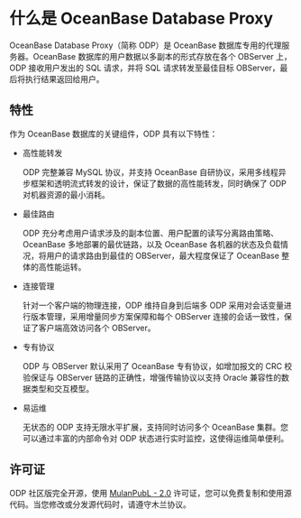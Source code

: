 # 什么是 OceanBase Database Proxy

OceanBase Database Proxy（简称 ODP）是 OceanBase 数据库专用的代理服务器。OceanBase 数据库的用户数据以多副本的形式存放在各个 OBServer 上，ODP 接收用户发出的 SQL 请求，并将 SQL 请求转发至最佳目标 OBServer，最后将执行结果返回给用户。

## 特性

作为 OceanBase 数据库的关键组件，ODP 具有以下特性：

* 高性能转发

  ODP 完整兼容 MySQL 协议，并支持 OceanBase 自研协议，采用多线程异步框架和透明流式转发的设计，保证了数据的高性能转发，同时确保了 ODP 对机器资源的最小消耗。
  
* 最佳路由

  ODP 充分考虑用户请求涉及的副本位置、用户配置的读写分离路由策略、OceanBase 多地部署的最优链路，以及 OceanBase 各机器的状态及负载情况，将用户的请求路由到最佳的 OBServer，最大程度保证了 OceanBase 整体的高性能运转。
  
* 连接管理

  针对一个客户端的物理连接，ODP 维持自身到后端多 ODP 采用对会话变量进行版本管理，采用增量同步方案保障和每个 OBServer 连接的会话一致性，保证了客户端高效访问各个 OBServer。
  
* 专有协议

  ODP 与 OBServer 默认采用了 OceanBase 专有协议，如增加报文的 CRC 校验保证与 OBServer 链路的正确性，增强传输协议以支持 Oracle 兼容性的数据类型和交互模型。
  
* 易运维

  无状态的 ODP 支持无限水平扩展，支持同时访问多个 OceanBase 集群。您可以通过丰富的内部命令对 ODP 状态进行实时监控，这使得运维简单便利。
  
## 许可证

ODP 社区版完全开源，使用 [MulanPubL - 2.0](http://license.coscl.org.cn/MulanPubL-2.0/index.html) 许可证，您可以免费复制和使用源代码。当您修改或分发源代码时，请遵守木兰协议。

